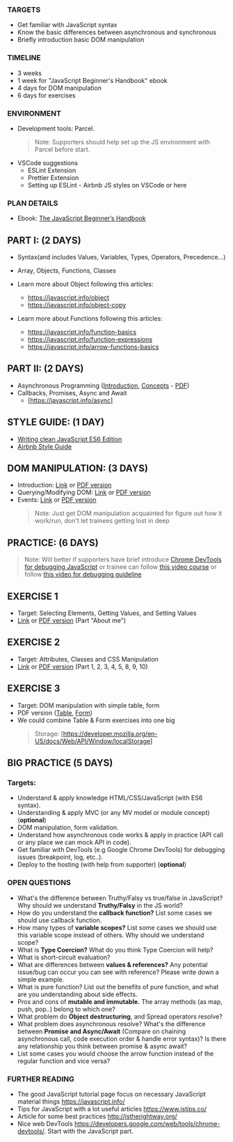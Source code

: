 ### TARGETS

- Get familiar with JavaScript syntax
- Know the basic differences between asynchronous and synchronous
- Briefly introduction basic DOM manipulation

### TIMELINE

- 3 weeks
- 1 week for "JavaScript Beginner's Handbook" ebook
- 4 days for DOM manipulation
- 6 days for exercises

### ENVIRONMENT

- Development tools: Parcel.
  > Note: Supporters should help set up the JS environment with Parcel before start.
- VSCode suggestions
  - ESLint Extension
  - Prettier Extension
  - Setting up ESLint - Airbnb JS styles on VSCode or here

### PLAN DETAILS

- Ebook: [The JavaScript Beginner’s Handbook](https://drive.google.com/file/d/1N47jSJzcGK3mt9igbAbG7gW532OZ04SS/view)

## PART I: (2 DAYS)

- Syntax(and includes Values, Variables, Types, Operators, Precedence…)
- Array, Objects, Functions, Classes
- Learn more about Object following this articles:

  - https://javascript.info/object
  - https://javascript.info/object-copy

- Learn more about Functions following this articles:
  - https://javascript.info/function-basics
  - https://javascript.info/function-expressions
  - https://javascript.info/arrow-functions-basics

## PART II: (2 DAYS)

- Asynchronous Programming ([Introduction](https://www.pluralsight.com/guides/introduction-to-asynchronous-javascript), [Concepts](https://www.better.dev/callbacks-promises-and-async) - [PDF](https://drive.google.com/file/d/1-mVzI8-TVJ90JUa48fMpe6V-ymXlR1oP/view))
- Callbacks, Promises, Async and Await
  - [https://javascript.info/async]

## STYLE GUIDE: (1 DAY)

- [Writing clean JavaScript ES6 Edition](https://medium.com/geekculture/writing-clean-javascript-es6-edition-834e83abc746)
- [Airbnb Style Guide](https://github.com/airbnb/javascript)

## DOM MANIPULATION: (3 DAYS)

- Introduction: [Link](https://www.digitalocean.com/community/tutorials/introduction-to-the-dom) or [PDF version](https://drive.google.com/file/d/1GAKFRE5J3H_lfjMWouv0B0JGkOB0kW4j/view)
- Querying/Modifying DOM: [Link](https://www.digitalocean.com/community/tutorials/how-to-modify-attributes-classes-and-styles-in-the-dom) or [PDF version](https://drive.google.com/file/d/1R1dIJGSXqke6KrolDPbqJVkg1_IkPD60/view)
- Events: [Link](https://www.digitalocean.com/community/tutorials/understanding-events-in-javascript) or [PDF version](https://drive.google.com/file/d/1wR598xMbVLke42t8S-vfC3y5TIb-uybI/view)
  > Note: Just get DOM manipulation acquainted for figure out how it work/run, don't let trainees getting lost in deep

## PRACTICE: (6 DAYS)

> Note: Will better if supporters have brief introduce [Chrome DevTools for debugging JavaScript](https://developer.chrome.com/docs/devtools/javascript/) or trainee can follow [this video course](https://www.youtube.com/watch?v=H0XScE08hy8) or follow [this video for debugging guideline](https://www.youtube.com/watch?v=H0XScE08hy8)

## EXERCISE 1

- Target: Selecting Elements, Getting Values, and Setting Values
- [Link](https://www.teaching-materials.org/javascript/exercises/dom.html) or [PDF version](https://drive.google.com/file/d/1e7bfCEAzq8dho5_XfXCjRMzUAgUxzV1O/view) (Part "About me")

## EXERCISE 2

- Target: Attributes, Classes and CSS Manipulation
- [Link](https://www.w3resource.com/javascript-exercises/javascript-dom-exercises.php) or [PDF version](https://drive.google.com/file/d/1JHsEkSchphyXK5D2jB0TGbisAeXBouZY/view) (Part 1, 2, 3, 4, 5, 8, 9, 10)

## EXERCISE 3

- Target: DOM manipulation with simple table, form
- PDF version ([Table](https://drive.google.com/file/d/1nLypEFH_KzfPhEQcY0W81kmAavQ-rw1k/view), [Form](https://drive.google.com/file/d/16nYUuoH_dAeNsba0hNQ9thyO3-hLaivU/view))
- We could combine Table & Form exercises into one big
  > Storage: [https://developer.mozilla.org/en-US/docs/Web/API/Window/localStorage]

## BIG PRACTICE (5 DAYS)

### Targets:

- Understand & apply knowledge HTML/CSS/JavaScript (with ES6 syntax).
- Understanding & apply MVC (or any MV model or module concept) (**optional**)
- DOM manipulation, form validation.
- Understand how asynchronous code works & apply in practice (API call or any place we can mock API in code).
- Get familiar with DevTools (e.g Google Chrome DevTools) for debugging issues (breakpoint, log, etc..).
- Deploy to the hosting (with help from supporter) (**optional**)

### OPEN QUESTIONS

- What's the difference between Truthy/Falsy vs true/false in JavaScript? Why should we understand **Truthy/Falsy** in the JS world?
- How do you understand the **callback function?** List some cases we should use callback function.
- How many types of **variable scopes?** List some cases we should use this variable scope instead of others. Why should we understand scope?
- What is **Type Coercion?** What do you think Type Coercion will help?
- What is short-circuit evaluation?
- What are differences between **values & references?** Any potential issue/bug can occur you can see with reference? Please write down a simple example.
- What is pure function? List out the benefits of pure function, and what are you understanding about side effects.
- Pros and cons of **mutable and immutable.** The array methods (as map, push, pop..) belong to which one?
- What problem do **Object destructuring**, and Spread operators resolve?
- What problem does asynchronous resolve? What's the difference between **Promise and Async/Await** (Compare on chaining asynchronous call, code execution order & handle error syntax)? Is there any relationship you think between promise & async await?
- List some cases you would choose the arrow function instead of the regular function and vice versa?

### FURTHER READING

- The good JavaScript tutorial page focus on necessary JavaScript material things https://javascript.info/
- Tips for JavaScript with a lot useful articles https://www.jstips.co/
- Article for some best practices http://jstherightway.org/
- Nice web DevTools https://developers.google.com/web/tools/chrome-devtools/. Start with the JavaScript part.
